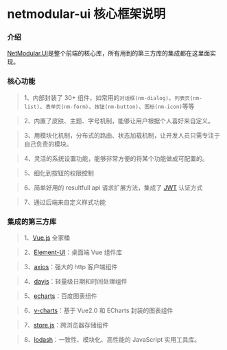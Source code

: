 # netmodular-ui 核心框架说明

### 介绍

[NetModular.UI](https://github.com/iamoldli/NetModular.UI)是整个前端的核心库，所有用到的第三方库的集成都在这里面实现。

### 核心功能

> 1、内部封装了 30+ 组件，如常用的`对话框(nm-dialog)`、`列表页(nm-list)`、`表单页(nm-form)`、`按钮(nm-button)`、`图标(nm-icon)`等等

> 2、内置了皮肤、主题、字号机制，能够让用户根据个人喜好来自定义。

> 3、用模块化机制，分布式的路由、状态加载机制，让开发人员只需专注于自己负责的模块。

> 4、灵活的系统设置功能，能够非常方便的将某个功能做成可配置的。

> 5、细化到按钮的权限控制

> 6、简单好用的 resultfull api 请求扩展方法，集成了 [JWT](https://jwt.io/) 认证方式

> 7、通过后端来自定义样式功能

### 集成的第三方库

> 1、[Vue.js](https://cn.vuejs.org/) 全家桶

> 2、[Element-UI](https://element.eleme.cn/2.0/#/zh-CN/component/installation)：桌面端 Vue 组件库

> 3、[axios](https://github.com/axios/axios)：强大的 http 客户端组件

> 4、[dayjs](https://github.com/iamkun/dayjs/blob/HEAD/docs/zh-cn/README.zh-CN.md)：轻量级日期和时间处理组件

> 5、[echarts](https://www.echartsjs.com/zh/index.html)：百度图表组件

> 6、[v-charts](https://github.com/ElemeFE/v-charts)：基于 Vue2.0 和 ECharts 封装的图表组件

> 7、[store.js](https://github.com/marcuswestin/store.js)：跨浏览器存储组件

> 8、[lodash](https://lodash.com/)：一致性、模块化、高性能的 JavaScript 实用工具库。
